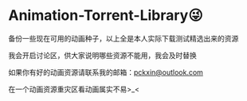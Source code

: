# Animation-Torrent-Library😜
备份一些现在可用的动画种子，以上全是本人实际下载测试精选出来的资源

我会开启讨论区，供大家说明哪些资源不能用，我会及时替换

如果你有好的动画资源请联系我的邮箱：pckxin@outlook.com

在一个动画资源重灾区看动画属实不易>_<

